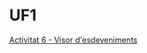# UF1
[Activitat 6 - Visor d'esdeveniments](https://potent-river-269.notion.site/Activitat-6-Visor-d-esdeveniments-0b38e15697da45f0bdea186f2211792d?pvs=4)
